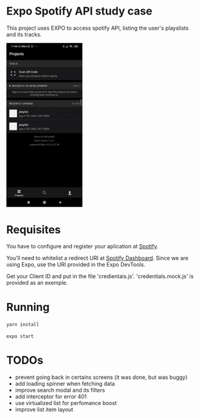 # Expo Spotify API study case

This project uses EXPO to access spotify API, listing the user's playslists and its tracks.

<img src="demo.gif" width="200">

# Requisites
You have to configure and register your aplication at [Spotify](https://developer.spotify.com/documentation/web-api/quick-start/). 

You'll need to whitelist a redirect URI at [Spotify Dashboard](https://developer.spotify.com/dashboard). Since we are using Expo, use the URI provided in the Expo DevTools.

Get your Client ID and put in the file 'credientais.js'. 'credentials.mock.js' is provided as an exemple.

# Running
```yarn install```

```expo start```

# TODOs

- prevent going back in certains screens (it was done, but was buggy)
- add loading spinner when fetching data
- improve search modal and its filters
- add interceptor for error 401
- use virtualized list for perfomance boost
- improve list item layout


